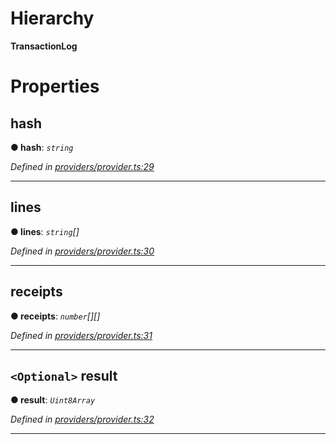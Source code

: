 

# Hierarchy

**TransactionLog**

# Properties

<a id="hash"></a>

##  hash

**● hash**: *`string`*

*Defined in [providers/provider.ts:29](https://github.com/nearprotocol/nearlib/blob/e80e115/src.ts/providers/provider.ts#L29)*

___
<a id="lines"></a>

##  lines

**● lines**: *`string`[]*

*Defined in [providers/provider.ts:30](https://github.com/nearprotocol/nearlib/blob/e80e115/src.ts/providers/provider.ts#L30)*

___
<a id="receipts"></a>

##  receipts

**● receipts**: *`number`[][]*

*Defined in [providers/provider.ts:31](https://github.com/nearprotocol/nearlib/blob/e80e115/src.ts/providers/provider.ts#L31)*

___
<a id="result"></a>

## `<Optional>` result

**● result**: *`Uint8Array`*

*Defined in [providers/provider.ts:32](https://github.com/nearprotocol/nearlib/blob/e80e115/src.ts/providers/provider.ts#L32)*

___

